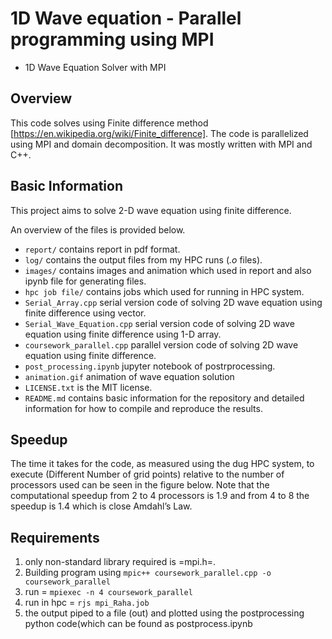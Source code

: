 # 1D Wave equation - Parallel programming using MPI
* 1D Wave Equation Solver with MPI
## Overview
This code solves using Finite difference method [https://en.wikipedia.org/wiki/Finite_difference]. The code is parallelized using MPI and domain decomposition. It was mostly written with MPI and C++.

## Basic Information

This project aims to solve 2-D wave equation using finite difference. 

An overview of the files is provided below.


- `report/` contains report in pdf format.
- `log/` contains the output files from my HPC runs (*.o* files).
- `images/` contains images and animation which used in report and also ipynb file for generating files.
- `hpc job file/` contains jobs which used for running in HPC system.
- `Serial_Array.cpp` serial version code of solving 2D wave equation using finite difference using vector.
- `Serial_Wave_Equation.cpp` serial version code of solving 2D wave equation using finite difference using 1-D array.
- `coursework_parallel.cpp` parallel version code of solving 2D wave equation using finite difference.
- `post_processing.ipynb` jupyter notebook of postrprocessing.
- `animation.gif` animation of wave equation solution
- `LICENSE.txt` is the MIT license.
- `README.md` contains basic information for the repository and detailed information for how to compile and reproduce the results.


## Speedup
The time it takes for the code, as measured using the dug HPC system, to execute (Different Number of grid points) relative to the number of processors used can be seen in the figure below. Note that the computational speedup from 2 to 4 processors is 1.9 and from 4 to 8 the speedup is 1.4 which is close Amdahl’s Law.

## Requirements
1. only non-standard library required is =mpi.h=. 
2. Building program using `mpic++ coursework_parallel.cpp -o coursework_parallel`
3. run = `mpiexec -n 4 coursework_parallel`
4. run in hpc = `rjs mpi_Raha.job`
5. the output piped to a file (out) and plotted using the
   postprocessing python code(which can be found as postprocess.ipynb
